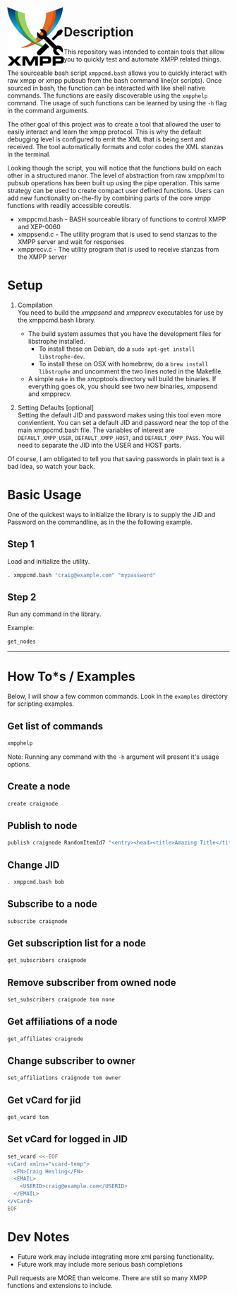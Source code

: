 <img align="left" src="https://github.com/linux4life798/xmpptools/blob/master/res/XMPPTools_logo.png" width="128">

# Description
This repository was intended to contain tools that allow you to
quickly test and automate XMPP related things.

The sourceable bash script `xmppcmd.bash` allows you to quickly
interact with raw xmpp or xmpp pubsub from the bash command line(or scripts).
Once sourced in bash, the function can be interacted with like shell
native commands. The functions are easily discoverable using the
`xmpphelp` command. The usage of such functions can be learned by
using the `-h` flag in the command arguments.

The other goal of this project was to create a tool that allowed the
user to easily interact and learn the xmpp protocol. This is why the
default debugging level is configured to emit the XML that is being
sent and received. The tool automatically formats and color codes the
XML stanzas in the terminal.

Looking though the script, you will notice that the functions build on
each other in a structured manor. The level of abstraction from raw
xmpp/xml to pubsub operations has been built up using the pipe operation.
This same strategy can be used to create compact user defined functions.
Users can add new functionality on-the-fly by combining parts of the core
xmpp functions with readily accessible coreutils.

* xmppcmd.bash - BASH sourceable library of functions to control XMPP and XEP-0060
* xmppsend.c   - The utility program that is used to send stanzas to the XMPP server and wait for responses
* xmpprecv.c   - The utility program that is used to receive stanzas from the XMPP server

# Setup

1. Compilation <br />
  You need to build the *xmppsend* and *xmpprecv* executables for use by the xmppcmd.bash library.
    * The build system assumes that you have the development files for libstrophe installed.
      - To install these on Debian, do a `sudo apt-get install libstrophe-dev`.
      - To install these on OSX with homebrew, do a `brew install libstrophe`
        and uncomment the two lines noted in the Makefile.
    * A simple `make` in the xmpptools directory will build the binaries. If everything goes ok, you should see 
      two new binaries, xmppsend and xmpprecv.

2. Setting Defaults [optional] <br />
  Setting the default JID and password makes using this tool even more convientient.
  You can set a default JID and password near the top of the main xmppcmd.bash file.
  The variables of interest are `DEFAULT_XMPP_USER`, `DEFAULT_XMPP_HOST`, and `DEFAULT_XMPP_PASS`.
  You will need to separate the JID into the USER and HOST parts.

  Of course, I am obligated to tell you that saving passwords in plain text is a bad idea, so watch your back.

# Basic Usage

One of the quickest ways to initialize the library is to supply the JID and Password on the commandline, as in the the following example.

## Step 1
Load and initialize the utility.

```bash
. xmppcmd.bash "craig@example.com" "mypassword"
```

## Step 2
Run any command in the library.

Example:
```bash
get_nodes
```

---

# How To*s / Examples

Below, I will show a few common commands.
Look in the `examples` directory for scripting examples.

## Get list of commands
```bash
xmpphelp
```
Note: Running any command with the `-h` argument will present it's usage options.

## Create a node
```bash
create craignode
```

## Publish to node
```bash
publish craignode RandomItemId7 "<entry><head><title>Amazing Title</title></head><body>Some good website content</body></entry>"
```

## Change JID
```bash
. xmppcmd.bash bob
```

## Subscribe to a node
```bash
subscribe craignode
```

## Get subscription list for a node
```bash
get_subscribers craignode
```

## Remove subscriber from owned node
```bash
set_subscribers craignode tom none
```

## Get affiliations of a node
```bash
get_affiliates craignode
```

## Change subscriber to owner
```bash
set_affiliations craignode tom owner
```

## Get vCard for jid
```bash
get_vcard tom
```

## Set vCard for logged in JID
```bash
set_vcard <<-EOF
<vCard xmlns="vcard-temp">
  <FN>Craig Hesling</FN>
  <EMAIL>
    <USERID>craig@example.com</USERID>
  </EMAIL>
</vCard>
EOF
```
# Dev Notes

* Future work may include integrating more xml parsing functionality.
* Future work may include more serious bash completions

Pull requests are MORE than welcome. There are still so many XMPP functions and extensions to include.
